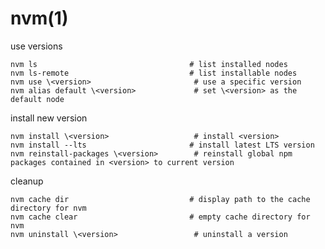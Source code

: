 
# nvm(1)

use versions

    nvm ls                                  # list installed nodes
    nvm ls-remote                           # list installable nodes
    nvm use \<version>                       # use a specific version
    nvm alias default \<version>             # set \<version> as the default node

install new version

    nvm install \<version>                   # install <version>
    nvm install --lts                       # install latest LTS version
    nvm reinstall-packages \<version>        # reinstall global npm packages contained in <version> to current version

cleanup

    nvm cache dir                           # display path to the cache directory for nvm
    nvm cache clear                         # empty cache directory for nvm
    nvm uninstall \<version>                 # uninstall a version

